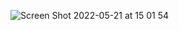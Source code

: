 ![Screen Shot 2022-05-21 at 15 01 54](https://user-images.githubusercontent.com/79700458/169655151-ecee0fbe-7cee-4bf4-b82b-2cdf16258afd.png)
